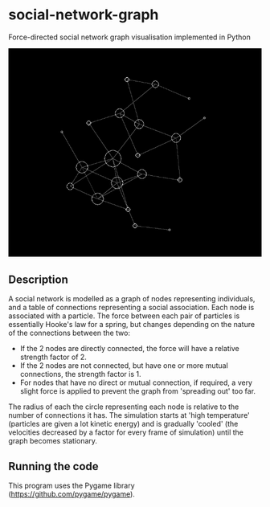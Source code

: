 # social-network-graph
Force-directed social network graph visualisation implemented in Python

![Example](/example.png)

## Description
A social network is modelled as a graph of nodes representing individuals, and a table of connections representing a social association. Each node is associated with a particle. The force between each pair of particles is essentially Hooke's law for a spring, but changes depending on the nature of the connections between the two:
* If the 2 nodes are directly connected, the force will have a relative strength factor of 2.
* If the 2 nodes are not connected, but have one or more mutual connections, the strength factor is 1.
* For nodes that have no direct or mutual connection, if required, a very slight force is applied to prevent the graph from 'spreading out' too far.

The radius of each the circle representing each node is relative to the number of connections it has. The simulation starts at 'high temperature' (particles are given a lot kinetic energy) and is gradually 'cooled' (the velocities decreased by a factor for every frame of simulation) until the graph becomes stationary.

## Running the code
This program uses the Pygame library (https://github.com/pygame/pygame).
